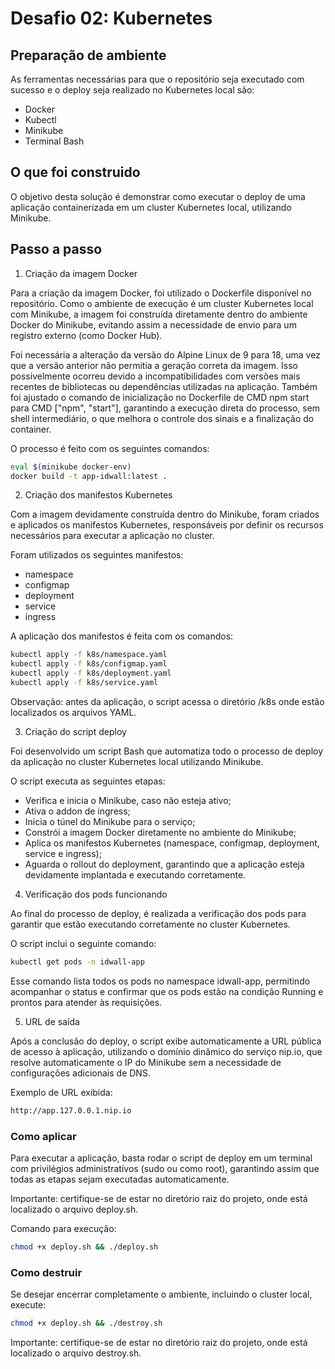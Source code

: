 # Desafio 02: Kubernetes

## Preparação de ambiente 

As ferramentas necessárias para que o repositório seja executado com sucesso e o deploy seja realizado no Kubernetes local são:

- Docker
- Kubectl
- Minikube
- Terminal Bash

## O que foi construido

O objetivo desta solução é demonstrar como executar o deploy de uma aplicação containerizada em um cluster Kubernetes local, utilizando Minikube.

## Passo a passo 

1. Criação da imagem Docker 

Para a criação da imagem Docker, foi utilizado o Dockerfile disponível no repositório. Como o ambiente de execução é um cluster Kubernetes local com Minikube, a imagem foi construída diretamente dentro do ambiente Docker do Minikube, evitando assim a necessidade de envio para um registro externo (como Docker Hub).

Foi necessária a alteração da versão do Alpine Linux de 9 para 18, uma vez que a versão anterior não permitia a geração correta da imagem. Isso possivelmente ocorreu devido a incompatibilidades com versões mais recentes de bibliotecas ou dependências utilizadas na aplicação. Também foi ajustado o comando de inicialização no Dockerfile de CMD npm start para CMD ["npm", "start"], garantindo a execução direta do processo, sem shell intermediário, o que melhora o controle dos sinais e a finalização do container.

O processo é feito com os seguintes comandos:

```bash
eval $(minikube docker-env)
docker build -t app-idwall:latest .
```

2. Criação dos manifestos Kubernetes

Com a imagem devidamente construída dentro do Minikube, foram criados e aplicados os manifestos Kubernetes, responsáveis por definir os recursos necessários para executar a aplicação no cluster.

Foram utilizados os seguintes manifestos:

- namespace
- configmap
- deployment
- service
- ingress

A aplicação dos manifestos é feita com os comandos: 

```bash
kubectl apply -f k8s/namespace.yaml
kubectl apply -f k8s/configmap.yaml   
kubectl apply -f k8s/deployment.yaml
kubectl apply -f k8s/service.yaml
```
Observação: antes da aplicação, o script acessa o diretório /k8s onde estão localizados os arquivos YAML.

3. Criação do script deploy

Foi desenvolvido um script Bash que automatiza todo o processo de deploy da aplicação no cluster Kubernetes local utilizando Minikube.

O script executa as seguintes etapas:

- Verifica e inicia o Minikube, caso não esteja ativo;
- Ativa o addon de ingress;
- Inicia o túnel do Minikube para o serviço;
- Constrói a imagem Docker diretamente no ambiente do Minikube;
- Aplica os manifestos Kubernetes (namespace, configmap, deployment, service e ingress);
- Aguarda o rollout do deployment, garantindo que a aplicação esteja devidamente implantada e executando corretamente.

4. Verificação dos pods funcionando

Ao final do processo de deploy, é realizada a verificação dos pods para garantir que estão executando corretamente no cluster Kubernetes.

O script inclui o seguinte comando:

```bash
kubectl get pods -n idwall-app
```
Esse comando lista todos os pods no namespace idwall-app, permitindo acompanhar o status e confirmar que os pods estão na condição Running e prontos para atender às requisições.

5. URL de saída

Após a conclusão do deploy, o script exibe automaticamente a URL pública de acesso à aplicação, utilizando o domínio dinâmico do serviço nip.io, que resolve automaticamente o IP do Minikube sem a necessidade de configurações adicionais de DNS.

Exemplo de URL exibida:

```bash
http://app.127.0.0.1.nip.io

```

### Como aplicar 

Para executar a aplicação, basta rodar o script de deploy em um terminal com privilégios administrativos (sudo ou como root), garantindo assim que todas as etapas sejam executadas automaticamente.

Importante: certifique-se de estar no diretório raiz do projeto, onde está localizado o arquivo deploy.sh.

Comando para execução:

```bash
chmod +x deploy.sh && ./deploy.sh
```

### Como destruir

Se desejar encerrar completamente o ambiente, incluindo o cluster local, execute:

```bash
chmod +x deploy.sh && ./destroy.sh
```
Importante: certifique-se de estar no diretório raiz do projeto, onde está localizado o arquivo destroy.sh.

